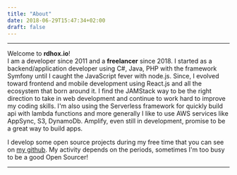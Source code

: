 ```yaml
---
title: "About"
date: 2018-06-29T15:47:34+02:00
draft: false
---
```


***

Welcome to **rdhox.io**!  
I am a developer since 2011 and a **freelancer** since 2018. I started as a backend/application developer using C#, Java, PHP with the framework Symfony until I caught the JavaScript fever with node.js. Since, I evolved toward frontend and mobile development using React.js and all the ecosystem that born around it. I find the JAMStack way to be the right direction to take in web development and continue to work hard to improve my coding skills.  I'm also using the Serverless framework for quickly build api with lambda functions and more generally I like to use AWS services like AppSync, S3, DynamoDb. Amplify, even still in development, promise to be a great way to build apps. 

I develop some open source projects during my free time that you can see on [my github](https://github.com/rdhox/). My activity depends on the periods, sometimes I'm too busy to be a good Open Sourcer!  

***








